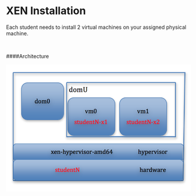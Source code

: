 # XEN Installation

Each student needs to install 2 virtual machines on your assigned physical machine.

<br/>


####Architecture

![](https://raw.githubusercontent.com/congqiyuan/tutorial/master/xen_installation/1.png)
